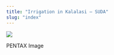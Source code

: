 ```yaml
---
title: "Irrigation in Kalalasi – SUDA"
slug: "index"
---
```


[![](/wp-content/2011/12/70-300x225.jpg)](/wp-content/2011/12/70.jpg)

PENTAX Image